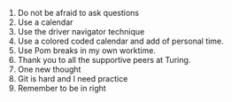 1. Do not be afraid to ask questions
2. Use a calendar
3. Use the driver navigator technique
4. Use a colored coded calendar and add  of personal time.
5. Use Pom breaks in my own worktime.
6. Thank you to all the supportive peers at Turing.
7. One new thought
8. Git is hard and I need practice
9. Remember to be in right 

